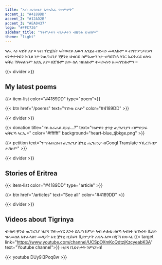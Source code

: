```yaml
---
title: "ኣብ ጢግሪንያ እተጻሕፈ ግጥምታት"
accent_1: "#4189DD"
accent_2: "#12AD2B"
accent_3: "#EA0437"
logo: "#FFC726"
sidebar_title: "ግጥምታትን ዛንታታትን ብቛንቋ ህዝበይ።"
theme: "light"
---
```


ሃሎ. ኣነ ኣዌት እየ ። ናብ ፕሮጀክት ፍትወተይ እውን እንቋዕ ብደሓን መጻእኩም ። ብግጥምታተይን
ዛንታታተይን ኣቢለ ነታ ንጢግሪንያ ንቛንቋ ህዝበይ ከምኡውን ነታ ዝዓበኹላ ሃገር ኤርትራይ ዘሎኒ ፍቕሪ
ኸካፍለኩም እደሊ እየ። በጃኹም ደው ስለ ዝበልኩም ተሓጐሱን አመስግነኩምን ።

{{< divider >}}

## My latest poems

{{< item-list color="#4189DD" type="poem">}}

{{< btn href="/poems" text="ንዅሉ ርኣዮ" color="#4189DD" >}}

{{< divider >}}

{{< donation  title="ናይ ስራሐይ ደጋፊ...?" text="ንዕዮይን ቋንቋ ጢግሪንያን ብምድጋፍ ፍቕርኻ ኣርኢ ።" color="#ffffff" background="heart-blue_tjbkge.png" >}}

{{< petition text="ንማሕበረሰብ ጢግሪንያ ቛንቋ ጢግሪንያ ብGoogl Translate ንኺረኽብዎ ሓግዞም" >}}

{{< divider >}}

## Stories of Eritrea

{{< item-list color="#4189DD" type="article" >}}

{{< btn href="/articles" text="See all" color="#4189DD" >}}

{{< divider >}}

## Videos about Tigrinya

ብዛዕባ ቛንቋ ጢግሪንያ ዝያዳ ኽትመሃር እንተ ደሊኻ ከምታ ኣብ ታሕቲ ዘለኻ ኣብነት ዝዀነት ቪድዮ ዝኣመሰለ እተፈላለየ መዳያት እቲ ቛንቋ ዚሽፍን ቪድዮታት አዳሉ እየ። በጃኻ በጽሓኒ {{< target link="https://www.youtube.com/channel/UCSpOXmKoQdtzjKzcyeabK3A" text="Youtube channel">}} ዝያዳ ቪድዮታት ንምርካብ!

{{< youtube DUy9i3Poq8w >}}
